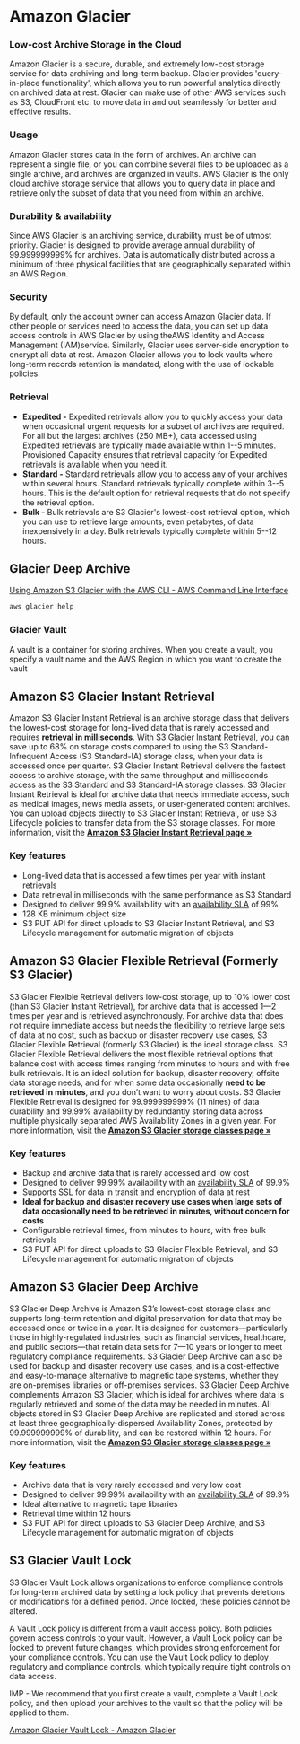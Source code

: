 # Amazon Glacier

### Low-cost Archive Storage in the Cloud

Amazon Glacier is a secure, durable, and extremely low-cost storage service for data archiving and long-term backup. Glacier provides 'query-in-place functionality', which allows you to run powerful analytics directly on archived data at rest. Glacier can make use of other AWS services such as S3, CloudFront etc. to move data in and out seamlessly for better and effective results.

### Usage

Amazon Glacier stores data in the form of archives. An archive can represent a single file, or you can combine several files to be uploaded as a single archive, and archives are organized in vaults. AWS Glacier is the only cloud archive storage service that allows you to query data in place and retrieve only the subset of data that you need from within an archive.

### Durability & availability

Since AWS Glacier is an archiving service, durability must be of utmost priority. Glacier is designed to provide average annual durability of 99.999999999% for archives. Data is automatically distributed across a minimum of three physical facilities that are geographically separated within an AWS Region.

### Security

By default, only the account owner can access Amazon Glacier data. If other people or services need to access the data, you can set up data access controls in AWS Glacier by using theAWS Identity and Access Management (IAM)service. Similarly, Glacier uses server-side encryption to encrypt all data at rest. Amazon Glacier allows you to lock vaults where long-term records retention is mandated, along with the use of lockable policies.

### Retrieval

- **Expedited -** Expedited retrievals allow you to quickly access your data when occasional urgent requests for a subset of archives are required. For all but the largest archives (250 MB+), data accessed using Expedited retrievals are typically made available within 1--5 minutes. Provisioned Capacity ensures that retrieval capacity for Expedited retrievals is available when you need it.
- **Standard -** Standard retrievals allow you to access any of your archives within several hours. Standard retrievals typically complete within 3--5 hours. This is the default option for retrieval requests that do not specify the retrieval option.
- **Bulk -** Bulk retrievals are S3 Glacier's lowest-cost retrieval option, which you can use to retrieve large amounts, even petabytes, of data inexpensively in a day. Bulk retrievals typically complete within 5--12 hours.

## Glacier Deep Archive

[Using Amazon S3 Glacier with the AWS CLI - AWS Command Line Interface](https://docs.aws.amazon.com/cli/latest/userguide/cli-services-glacier.html)

```bash
aws glacier help
```

### Glacier Vault

A vault is a container for storing archives. When you create a vault, you specify a vault name and the AWS Region in which you want to create the vault

## Amazon S3 Glacier Instant Retrieval

Amazon S3 Glacier Instant Retrieval is an archive storage class that delivers the lowest-cost storage for long-lived data that is rarely accessed and requires **retrieval in milliseconds**. With S3 Glacier Instant Retrieval, you can save up to 68% on storage costs compared to using the S3 Standard-Infrequent Access (S3 Standard-IA) storage class, when your data is accessed once per quarter. S3 Glacier Instant Retrieval delivers the fastest access to archive storage, with the same throughput and milliseconds access as the S3 Standard and S3 Standard-IA storage classes. S3 Glacier Instant Retrieval is ideal for archive data that needs immediate access, such as medical images, news media assets, or user-generated content archives. You can upload objects directly to S3 Glacier Instant Retrieval, or use S3 Lifecycle policies to transfer data from the S3 storage classes. For more information, visit the [**Amazon S3 Glacier Instant Retrieval page »**](https://aws.amazon.com/s3/storage-classes/glacier/instant-retrieval/)

### Key features

- Long-lived data that is accessed a few times per year with instant retrievals
- Data retrieval in milliseconds with the same performance as S3 Standard
- Designed to deliver 99.9% availability with an [availability SLA](https://aws.amazon.com/s3/sla/) of 99%
- 128 KB minimum object size
- S3 PUT API for direct uploads to S3 Glacier Instant Retrieval, and S3 Lifecycle management for automatic migration of objects

## Amazon S3 Glacier Flexible Retrieval (Formerly S3 Glacier)

S3 Glacier Flexible Retrieval delivers low-cost storage, up to 10% lower cost (than S3 Glacier Instant Retrieval), for archive data that is accessed 1—2 times per year and is retrieved asynchronously. For archive data that does not require immediate access but needs the flexibility to retrieve large sets of data at no cost, such as backup or disaster recovery use cases, S3 Glacier Flexible Retrieval (formerly S3 Glacier) is the ideal storage class. S3 Glacier Flexible Retrieval delivers the most flexible retrieval options that balance cost with access times ranging from minutes to hours and with free bulk retrievals. It is an ideal solution for backup, disaster recovery, offsite data storage needs, and for when some data occasionally **need to be retrieved in minutes**, and you don’t want to worry about costs. S3 Glacier Flexible Retrieval is designed for 99.999999999% (11 nines) of data durability and 99.99% availability by redundantly storing data across multiple physically separated AWS Availability Zones in a given year. For more information, visit the [**Amazon S3 Glacier storage classes page »**](https://aws.amazon.com/s3/storage-classes/glacier/)

### Key features

- Backup and archive data that is rarely accessed and low cost
- Designed to deliver 99.99% availability with an [availability SLA](https://aws.amazon.com/s3/sla/) of 99.9%
- Supports SSL for data in transit and encryption of data at rest
- **Ideal for backup and disaster recovery use cases when large sets of data occasionally need to be retrieved in minutes, without concern for costs**
- Configurable retrieval times, from minutes to hours, with free bulk retrievals
- S3 PUT API for direct uploads to S3 Glacier Flexible Retrieval, and S3 Lifecycle management for automatic migration of objects

## Amazon S3 Glacier Deep Archive

S3 Glacier Deep Archive is Amazon S3’s lowest-cost storage class and supports long-term retention and digital preservation for data that may be accessed once or twice in a year. It is designed for customers—particularly those in highly-regulated industries, such as financial services, healthcare, and public sectors—that retain data sets for 7—10 years or longer to meet regulatory compliance requirements. S3 Glacier Deep Archive can also be used for backup and disaster recovery use cases, and is a cost-effective and easy-to-manage alternative to magnetic tape systems, whether they are on-premises libraries or off-premises services. S3 Glacier Deep Archive complements Amazon S3 Glacier, which is ideal for archives where data is regularly retrieved and some of the data may be needed in minutes. All objects stored in S3 Glacier Deep Archive are replicated and stored across at least three geographically-dispersed Availability Zones, protected by 99.999999999% of durability, and can be restored within 12 hours. For more information, visit the [**Amazon S3 Glacier storage classes page »**](https://aws.amazon.com/s3/storage-classes/glacier/)

### Key features

- Archive data that is very rarely accessed and very low cost
- Designed to deliver 99.99% availability with an [availability SLA](https://aws.amazon.com/s3/sla/) of 99.9%
- Ideal alternative to magnetic tape libraries
- Retrieval time within 12 hours
- S3 PUT API for direct uploads to S3 Glacier Deep Archive, and S3 Lifecycle management for automatic migration of objects

## S3 Glacier Vault Lock

S3 Glacier Vault Lock allows organizations to enforce compliance controls for long-term archived data by setting a lock policy that prevents deletions or modifications for a defined period. Once locked, these policies cannot be altered.

A Vault Lock policy is different from a vault access policy. Both policies govern access controls to your vault. However, a Vault Lock policy can be locked to prevent future changes, which provides strong enforcement for your compliance controls. You can use the Vault Lock policy to deploy regulatory and compliance controls, which typically require tight controls on data access.

IMP - We recommend that you first create a vault, complete a Vault Lock policy, and then upload your archives to the vault so that the policy will be applied to them.

[Amazon Glacier Vault Lock - Amazon Glacier](https://docs.aws.amazon.com/amazonglacier/latest/dev/vault-lock.html)
